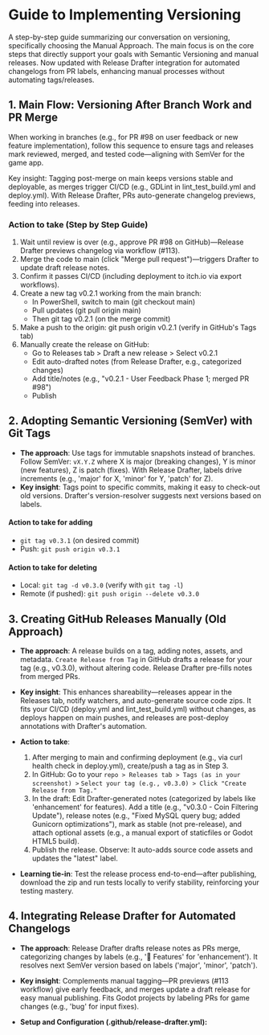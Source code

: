 # Guide to Implementing Versioning

A step-by-step guide summarizing our conversation on versioning,
specifically choosing the Manual Approach. The main focus is on the core
steps that directly support your goals with Semantic Versioning and
manual releases. Now updated with Release Drafter integration for
automated changelogs from PR labels, enhancing manual processes without
automating tags/releases.

## 1. Main Flow: Versioning After Branch Work and PR Merge

When working in branches (e.g., for PR #98 on user feedback or new
feature implementation), follow this sequence to ensure tags and
releases mark reviewed, merged, and tested code—aligning with SemVer
for the game app.

Key insight: Tagging post-merge on main keeps versions stable and deployable,
as merges trigger CI/CD (e.g., GDLint in lint_test_build.yml and deploy.yml).
With Release Drafter, PRs auto-generate changelog previews, feeding into releases.

### Action to take (Step by Step Guide)

1. Wait until review is over (e.g., approve PR #98 on GitHub)—Release
   Drafter previews changelog via workflow (#113).
2. Merge the code to main (click "Merge pull request")—triggers Drafter to
   update draft release notes.
3. Confirm it passes CI/CD (including deployment to itch.io via export workflows).
4. Create a new tag v0.2.1 working from the main branch:
   - In PowerShell, switch to main (git checkout main)
   - Pull updates (git pull origin main)
   - Then git tag v0.2.1 (on the merge commit)
5. Make a push to the origin: git push origin v0.2.1 (verify in GitHub's Tags tab)
6. Manually create the release on GitHub:
   - Go to Releases tab > Draft a new release > Select v0.2.1
   - Edit auto-drafted notes (from Release Drafter, e.g., categorized changes)
   - Add title/notes (e.g., "v0.2.1 - User Feedback Phase 1; merged PR #98")
   - Publish

## 2. Adopting Semantic Versioning (SemVer) with Git Tags

- **The approach**: Use tags for immutable snapshots instead of branches.
  Follow SemVer: `vX.Y.Z` where X is major (breaking changes), Y is minor
  (new features), Z is patch (fixes). With Release Drafter, labels drive increments
  (e.g., 'major' for X, 'minor' for Y, 'patch' for Z).
- **Key insight**: Tags point to specific commits, making it easy to check-out
  old versions. Drafter's version-resolver suggests next versions based on labels.

#### Action to take for adding

- `git tag v0.3.1` (on desired commit)
- Push: `git push origin v0.3.1`

#### Action to take for deleting

- Local: `git tag -d v0.3.0` (verify with `git tag -l`)
- Remote (if pushed): `git push origin --delete v0.3.0`

## 3. Creating GitHub Releases Manually (Old Approach)

- **The approach**: A release builds on a tag, adding notes, assets, and metadata.
  `Create Release from Tag` in GitHub drafts a release for your tag (e.g., v0.3.0),
  without altering code. Release Drafter pre-fills notes from merged PRs.
- **Key insight**: This enhances shareability—releases appear in the Releases tab,
  notify watchers, and auto-generate source code zips. It fits your CI/CD (deploy.yml
  and lint_test_build.yml) without changes, as deploys happen on main pushes, and
  releases are post-deploy annotations with Drafter's automation.

- **Action to take**:

  1. After merging to main and confirming deployment (e.g., via curl health check
     in deploy.yml), create/push a tag as in Step 3.
  2. In GitHub: Go to your `repo > Releases tab > Tags (as in your screenshot) >`
     `Select your tag (e.g., v0.3.0) > Click "Create Release from Tag."`
  3. In the draft: Edit Drafter-generated notes (categorized by labels like
     'enhancement' for features).
     Add a title (e.g., "v0.3.0 - Coin Filtering Update"), release
     notes (e.g., "Fixed MySQL query bug; added Gunicorn optimizations"), mark as
     stable (not pre-release), and attach optional assets (e.g., a manual export
     of staticfiles or Godot HTML5 build).
  4. Publish the release. Observe: It auto-adds source code assets and updates the
     "latest" label.

- **Learning tie-in**: Test the release process end-to-end—after publishing, download
  the zip and run tests locally to verify stability, reinforcing your testing mastery.

## 4. Integrating Release Drafter for Automated Changelogs

- **The approach**: Release Drafter drafts release notes as PRs merge, categorizing
  changes by labels (e.g., '🚀 Features' for 'enhancement'). It resolves next SemVer
  version based on labels ('major', 'minor', 'patch').
- **Key insight**: Complements manual tagging—PR previews (#113 workflow) give early
  feedback, and merges update a draft release for easy manual publishing. Fits Godot
  projects by labeling PRs for game changes (e.g., 'bug' for input fixes).

- **Setup and Configuration (.github/release-drafter.yml):**
